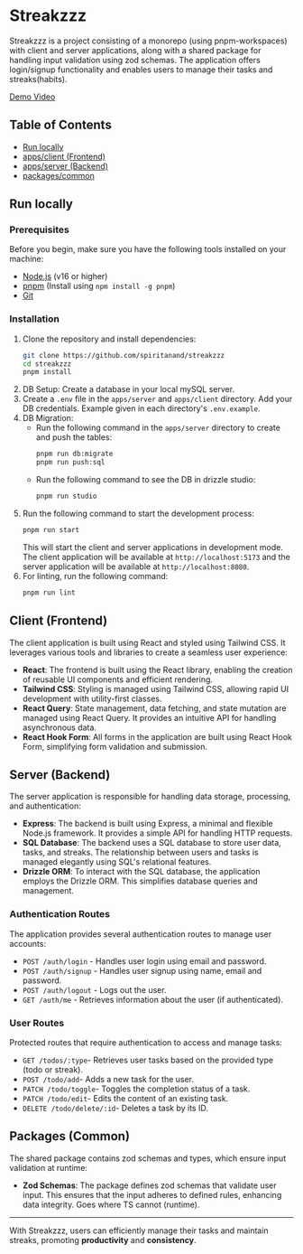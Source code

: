 # Streakzzz
Streakzzz is a project consisting of a monorepo (using pnpm-workspaces) with client and server applications, along with a shared package for handling input validation using zod schemas. The application offers login/signup functionality and enables users to manage their tasks and streaks(habits).

[Demo Video](https://www.linkedin.com/feed/update/urn:li:activity:7101828265333469184/)

## Table of Contents
- [Run locally](#run-locally)  
- [apps/client (Frontend)](#client-frontend)
- [apps/server (Backend)](#server-backend)
- [packages/common](#packages-common)

## Run locally

### Prerequisites
Before you begin, make sure you have the following tools installed on your machine:
- [Node.js](https://nodejs.org/) (v16 or higher)
- [pnpm](https://pnpm.io/) (Install using `npm install -g pnpm`)
- [Git](https://git-scm.com/)

### Installation
1. Clone the repository and install dependencies:
    ```sh
    git clone https://github.com/spiritanand/streakzzz
    cd streakzzz
    pnpm install
    ```
2. DB Setup: Create a database in your local mySQL server.
3. Create a `.env` file in the `apps/server` and `apps/client` directory. Add your DB credentials. Example given in each directory's `.env.example`.
4. DB Migration:
   - Run the following command in the `apps/server` directory to create and push the tables:
     ```sh
     pnpm run db:migrate
     pnpm run push:sql
     ``` 
    - Run the following command to see the DB in drizzle studio:
      ```sh
      pnpm run studio
      ```  
5. Run the following command to start the development process:
    ```sh
    pnpm run start
    ```
   This will start the client and server applications in development mode. The client application will be available at `http://localhost:5173` and the server application will be available at `http://localhost:8080`.
6. For linting, run the following command:
    ```sh
    pnpm run lint
    ```

## Client (Frontend)
The client application is built using React and styled using Tailwind CSS. It leverages various tools and libraries to create a seamless user experience:
- **React**: The frontend is built using the React library, enabling the creation of reusable UI components and efficient rendering.
- **Tailwind CSS**: Styling is managed using Tailwind CSS, allowing rapid UI development with utility-first classes.
- **React Query**: State management, data fetching, and state mutation are managed using React Query. It provides an intuitive API for handling asynchronous data.
- **React Hook Form**: All forms in the application are built using React Hook Form, simplifying form validation and submission.

## Server (Backend)
The server application is responsible for handling data storage, processing, and authentication:
- **Express**: The backend is built using Express, a minimal and flexible Node.js framework. It provides a simple API for handling HTTP requests.
- **SQL Database**: The backend uses a SQL database to store user data, tasks, and streaks. The relationship between users and tasks is managed elegantly using SQL's relational features.
- **Drizzle ORM**: To interact with the SQL database, the application employs the Drizzle ORM. This simplifies database queries and management.

### Authentication Routes
The application provides several authentication routes to manage user accounts:
- `POST /auth/login` - Handles user login using email and password.
- `POST /auth/signup` - Handles user signup using name, email and password.
- `POST /auth/logout` - Logs out the user.
- `GET /auth/me` - Retrieves information about the user (if authenticated).

### User Routes
Protected routes that require authentication to access and manage tasks:
- `GET /todos/:type`- Retrieves user tasks based on the provided type (todo or streak).
- `POST /todo/add`- Adds a new task for the user.
- `PATCH /todo/toggle`- Toggles the completion status of a task.
- `PATCH /todo/edit`- Edits the content of an existing task.
- `DELETE /todo/delete/:id`- Deletes a task by its ID.


## Packages (Common)
The shared package contains zod schemas and types, which ensure input validation at runtime:
- **Zod Schemas**: The package defines zod schemas that validate user input. This ensures that the input adheres to defined rules, enhancing data integrity. Goes where TS cannot (runtime).

---

With Streakzzz, users can efficiently manage their tasks and maintain streaks, promoting **productivity** and **consistency**.

